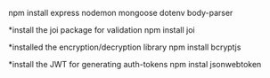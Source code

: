 npm install express nodemon mongoose dotenv body-parser


*install the joi package for validation
npm install joi

*installed the encryption/decryption library
npm install bcryptjs


*install the JWT for generating auth-tokens
npm instal jsonwebtoken